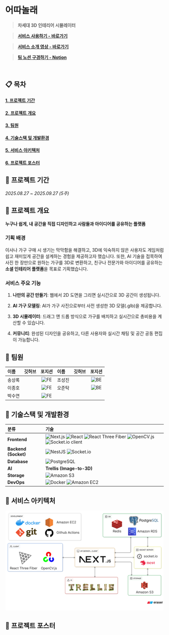 #  어따놀래

> **차세대 3D 인테리어 시뮬레이터**

> [**서비스 사용하기 - 바로가기**]()

> [**서비스 소개 영상 - 바로가기**]()

> [**팀 노션 구경하기 - Notion**]()


<br/>

## 📋 목차
#### [**1. 프로젝트 기간**](#Period)
#### [**2. 프로젝트 개요**](#Wheretoput)
#### [**3. 팀원**](#Team)
#### [**4. 기술스택 및 개발환경**](#Stack)
#### [**5. 서비스 아키텍처**](#Architecture)
#### [**6. 프로젝트 포스터**](#Poster)

<a name="Period"></a>
## 📌 프로젝트 기간
*2025.08.27 ~ 2025.09.27 (5주)*

<a name="Wheretoput"></a>

## 📌 프로젝트 개요
**누구나 쉽게, 내 공간을 직접 디자인하고 사람들과 아이디어를 공유하는 플랫폼**

### **기획 배경**
이사나 가구 구매 시 생기는 막막함을 해결하고, 3D에 익숙하지 않은 사용자도 게임처럼 쉽고 재미있게 공간을 설계하는 경험을 제공하고자 했습니다. 또한, AI 기술을 접목하여 사진 한 장만으로 원하는 가구를 3D로 변환하고, 친구나 전문가와 아이디어를 공유하는 **소셜 인테리어 플랫폼**을 목표로 기획했습니다.

### **서비스 주요 기능**

1. **나만의 공간 만들기**: 웹에서 2D 도면을 그리면 실시간으로 3D 공간이 생성됩니다.

2. **AI 가구 모델링**: AI가 가구 사진으로부터 사전 생성한 3D 모델(.glb)을 제공합니다.

3. **3D 시뮬레이터**: 드래그 앤 드롭 방식으로 가구를 배치하고 실시간으로 총비용을 계산할 수 있습니다.

4. **커뮤니티**: 완성된 디자인을 공유하고, 다른 사용자와 실시간 채팅 및 공간 공동 편집이 가능합니다.

<a name="Team"></a>
## 📌 팀원

| 이름 | 깃허브 | 포지션 | 이름 | 깃허브 | 포지션 |
| :--- | :--- | :---: | :--- | :--- | :---: |
| 송상록     |      | ![FE](https://img.shields.io/badge/-FE-blue) | 조성진     |      | ![BE](https://img.shields.io/badge/-BE-red) |
| 이종호    |      | ![FE](https://img.shields.io/badge/-FE-blue) |  오준탁    |      | ![BE](https://img.shields.io/badge/-BE-red) |
| 박수연     |      | ![FE](https://img.shields.io/badge/-FE-blue) |      |      |      |


<a name="Stack"></a>
## 📌 기술스택 및 개발환경
| 분류 | 기술 |
| :--- | :--- |
| **Frontend** | ![Next.js](https://img.shields.io/badge/Next.js-000000?style=for-the-badge&logo=next.js&logoColor=white) ![React](https://img.shields.io/badge/React-61DAFB?style=for-the-badge&logo=react&logoColor=black) ![React Three Fiber](https://img.shields.io/badge/React%20Three%20Fiber-000000?style=for-the-badge&logo=three.js&logoColor=white) ![OpenCV.js](https://img.shields.io/badge/OpenCV.js-5C3EE8?style=for-the-badge&logo=opencv&logoColor=white) ![Socket.io client](https://img.shields.io/badge/Socket.io%20client-010101?style=for-the-badge&logo=socket.io&logoColor=white) |
| **Backend (Socket)** | ![NestJS](https://img.shields.io/badge/NestJS-E0234E?style=for-the-badge&logo=nestjs&logoColor=white) ![Socket.io](https://img.shields.io/badge/Socket.io-010101?style=for-the-badge&logo=socket.io&logoColor=white) |
| **Database** | ![PostgreSQL](https://img.shields.io/badge/PostgreSQL-4169E1?style=for-the-badge&logo=postgresql&logoColor=white) |
| **AI** | **Trellis (Image-to-3D)** |
| **Storage** | ![Amazon S3](https://img.shields.io/badge/Amazon%20S3-569A31?style=for-the-badge&logo=Amazon%20S3&logoColor=white) |
| **DevOps** | ![Docker](https://img.shields.io/badge/Docker-2496ED?style=for-the-badge&logo=docker&logoColor=white) ![Amazon EC2](https://img.shields.io/badge/Amazon%20EC2-FF9900?style=for-the-badge&logo=Amazon%20EC2&logoColor=white) |

<a name="Architecture"></a>
## 📌 서비스 아키텍처
![서비스 아키텍처](next/public/Project_Architecture.png)


<a name="Poster"></a>
## 📌 프로젝트 포스터
